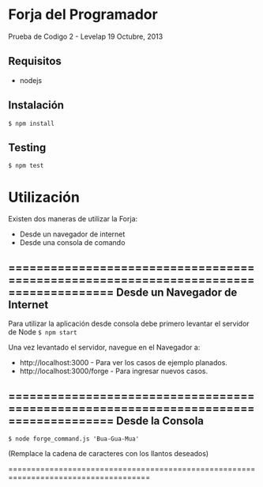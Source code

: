 Forja del Programador
=====================

Prueba de Codigo 2 - Levelap
19 Octubre, 2013


Requisitos
----------
* nodejs

Instalación
-----------
`$ npm install`

Testing
-------
`$ npm test`

Utilización
===========
Existen dos maneras de utilizar la Forja:
* Desde un navegador de internet
* Desde una consola de comando

=====================================================================================
Desde un Navegador de Internet
------------------------------
Para utilizar la aplicación desde consola debe primero levantar el servidor de Node
`$ npm start`

Una vez levantado el servidor, navegue en el Navegador a:
* http://localhost:3000  -  Para ver los casos de ejemplo planados.
* http://localhost:3000/forge  -  Para ingresar nuevos casos.

=====================================================================================
Desde la Consola
----------------
`$ node forge_command.js 'Bua-Gua-Mua'`

(Remplace la cadena de caracteres con los llantos deseados)

=====================================================================================




